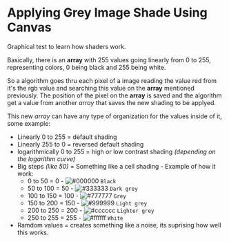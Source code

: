 # Applying Grey Image Shade Using Canvas

Graphical test to learn how shaders work.

Basically, there is an **array** with 255 values going linearly from 0 to 255, representing colors, 0 being black and 255 being white.

So a algorithm goes thru each pixel of a image reading the value red from it's the rgb value and searching this value on the **array** mentioned previously. The position of the pixel on the **array** is saved and the algorithm get a value from another *array* that saves the new shading to be applyed.

This new *array* can have any type of organization for the values inside of it, 
some example:

- Linearly 0 to 255 = default shading
- Linearly 255 to 0 = reversed default shading
- logarithmically 0 to 255 = high or low contrast shading *(depending on the logarithm curve)*
- Big steps *(like 50)* = Something like a cell shading - Example of how it work:
  -  0 to 50 = 0 - ![#000000](https://placehold.co/15x15/000000/000000.png)  `Black`
  -  50 to 100 = 50 - ![#333333](https://placehold.co/15x15/333333/333333.png)  `Dark grey`
  -  100 to 150 = 100 - ![#777777](https://placehold.co/15x15/777777/777777.png)  `Grey`
  -  150 to 200 = 150 - ![#999999](https://placehold.co/15x15/999999/999999.png)  `Light grey`
  -  200 to 250 = 200 - ![#cccccc](https://placehold.co/15x15/cccccc/cccccc.png)  `Lighter grey`
  -  250 to 255 = 255 - ![#ffffff](https://placehold.co/15x15/ffffff/ffffff.png)  `White` 
 - Ramdom values = creates something like a noise, its suprising how well this works.
